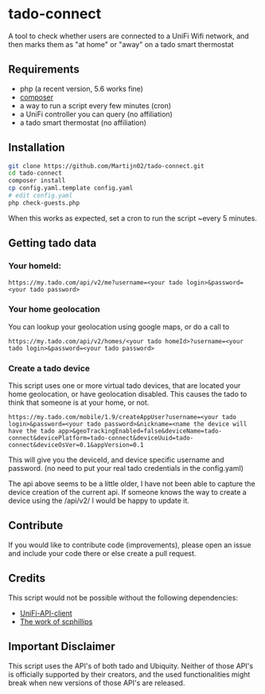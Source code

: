 # tado-connect
A tool to check whether users are connected to a UniFi Wifi network, and then marks them as "at home" or "away" on a tado smart thermostat

## Requirements

- php (a recent version, 5.6 works fine)
- [composer](https://getcomposer.org)
- a way to run a script every few minutes (cron)
- a UniFi controller you can query (no affiliation)
- a tado smart thermostat (no affiliation)

## Installation

```sh
git clone https://github.com/Martijn02/tado-connect.git
cd tado-connect
composer install
cp config.yaml.template config.yaml
# edit config.yaml
php check-guests.php
```
When this works as expected, set a cron to run the script ~every 5 minutes.

## Getting tado data

### Your homeId:
```
https://my.tado.com/api/v2/me?username=<your tado login>&password=<your tado password>
```

### Your home geolocation

You can lookup your geolocation using google maps, or do a call to 
```
https://my.tado.com/api/v2/homes/<your tado homeId>?username=<your tado login>&password=<your tado password>
```

### Create a tado device

This script uses one or more virtual tado devices, that are located your home geolocation, or have geolocation disabled. This causes the tado to think that someone is at your home, or not. 

```
https://my.tado.com/mobile/1.9/createAppUser?username=<your tado login>&password=<your tado password>&nickname=<name the device will have the tado app>&geoTrackingEnabled=false&deviceName=tado-connect&devicePlatform=tado-connect&deviceUuid=tado-connect&deviceOsVer=0.1&appVersion=0.1
```

This will give you the deviceId, and device specific username and password. (no need to put your real tado credentials in the config.yaml)

The api above seems to be a little older, I have not been able to capture the device creation of the current api. If someone knows the way to create a device using the /api/v2/ I would be happy to update it. 

## Contribute

If you would like to contribute code (improvements), please open an issue and include your code there or else create a pull request.

## Credits


This script would not be possible without the following dependencies:
 - [UniFi-API-client](https://github.com/Art-of-WiFi/UniFi-API-client)
 - [The work of scphillips](http://blog.scphillips.com/posts/2017/01/the-tado-api-v2/)

## Important Disclaimer

This script uses the API's of both tado and Ubiquity. Neither of those API's is officially supported by their creators, and the used functionalities might break when new versions of those API's are released.


